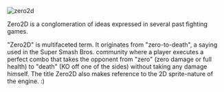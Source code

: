 <img src='http://smashnexus.net/remote/zero2d_medium.png' alt='zero2d' />

Zero2D is a conglomeration of ideas expressed in several past fighting games.

"Zero2D" is multifaceted term. It originates from "zero-to-death", a saying used in the Super Smash Bros. community where a player executes a perfect combo that takes the opponent from "zero" (zero damage or full health) to "death" (KO off one of the sides) without taking any damage himself. The title Zero2D also makes reference to the 2D sprite-nature of the engine. :)